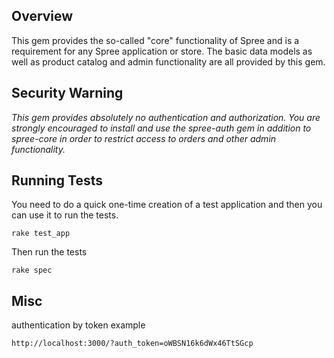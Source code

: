 Overview
--------

This gem provides the so-called "core" functionality of Spree and is a requirement for any Spree application or
store.  The basic data models as well as product catalog and admin functionality are all provided by this gem.


Security Warning
----------------

*This gem provides absolutely no authentication and authorization.  You are strongly encouraged to install
and use the spree-auth gem in addition to spree-core in order to restrict access to orders and other admin
functionality.*


Running Tests
-------------

You need to do a quick one-time creation of a test application and then you can use it to run the tests.

    rake test_app

Then run the tests

    rake spec

Misc
----

authentication by token example

    http://localhost:3000/?auth_token=oWBSN16k6dWx46TtSGcp